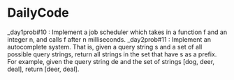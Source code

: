 # DailyCode
_day1prob#10 : Implement a job scheduler which takes in a function f and an integer n, and calls f after n milliseconds.
_day2prob#11 : Implement an autocomplete system. That is, given a query string s and a set of all possible query strings, return all strings in the set that have s as a prefix.
For example, given the query string de and the set of strings [dog, deer, deal], return [deer, deal].